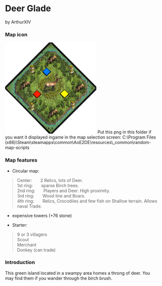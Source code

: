 # Deer Glade
by ArthurXIV

### Map icon
<img src="ArthurXIV_Deer_Glade.png" alt="Deer_Glade_icon" width="300" height="auto">
Put this png in this folder if you want it displayed ingame in the map selection screen:
C:\Program Files (x86)\Steam\steamapps\common\AoE2DE\resources\_common\random-map-scripts

### Map features
- Circular map:

>Center: &nbsp; &nbsp; &nbsp; 2 Relics, lots of Deer.  
>1st ring: &nbsp; &nbsp; &nbsp; sparse Birch trees.  
>2nd ring: &nbsp; &nbsp; &nbsp; Players and Deer. High proximity.  
>3rd ring: &nbsp; &nbsp; &nbsp; Wood line and Boars.  
>4th ring: &nbsp; &nbsp; &nbsp; Relics, Crocodiles and few fish on Shallow terrain. Allows naval Trade.  

- expensive towers (+76 stone)

- Starter:

> 9 or 3 villagers  
> Scout  
> Merchant  
> Donkey (can trade)  

### Introduction
This green island located in a swampy area homes a throng of deer. You may find
them if you wander through the birch brush.